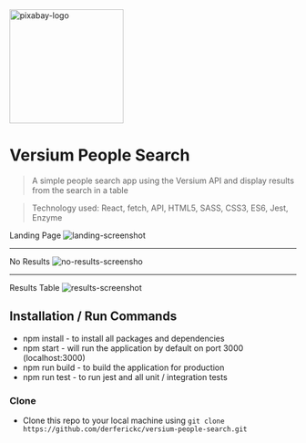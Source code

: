 <a href="https://github.com/derferickc/versium-people-search">
	<img src="https://ga0.imgix.net/logo/o/101565-1432803184-9519455?auto=format&ch=Width%2CDPR&dpr=2.63&ixjsv=2.0.0&ixlib=rb-1.0.0&q=38&w=400" title="versium-logo" alt="pixabay-logo" width="200">
</a>

# Versium People Search

> A simple people search app using the Versium API and display results from the search in a table

> Technology used: React, fetch, API, HTML5, SASS, CSS3, ES6, Jest, Enzyme

Landing Page
<img src="https://firebasestorage.googleapis.com/v0/b/pixabay-search-app.appspot.com/o/landing.png?alt=media&token=9a86fe5a-eefe-46b7-92a8-eb38657d1834" title="landing-screenshot" alt="landing-screenshot">

---

No Results
<img src="https://firebasestorage.googleapis.com/v0/b/pixabay-search-app.appspot.com/o/no-results.png?alt=media&token=c9e2169a-f50b-412d-9d2d-db75d52b5ff1" title="no-results-screenshot" alt="no-results-screensho">

---

Results Table
<img src="https://firebasestorage.googleapis.com/v0/b/pixabay-search-app.appspot.com/o/results.png?alt=media&token=0ad3e05b-c415-486f-917d-cb51eb7dd0a8" title="results-screenshot" alt="results-screenshot">


## Installation / Run Commands

- npm install - to install all packages and dependencies
- npm start - will run the application by default on port 3000 (localhost:3000)
- npm run build - to build the application for production
- npm run test - to run jest and all unit / integration tests

### Clone

- Clone this repo to your local machine using `git clone https://github.com/derferickc/versium-people-search.git`
